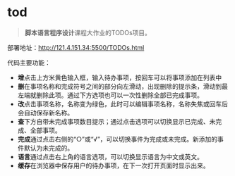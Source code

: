 # tod
> **脚本语言程序设计**课程大作业的TODOs项目。

部署地址：<http://121.4.151.34:5500/TODOs.html>

代码主要功能：
* **增**点击上方米黄色输入框，输入待办事项，按回车可以将事项添加在列表中
* **删**在事项名称和完成符号之间的部分向左滑动，出现删除的提示条，滑动到最左端就删除此项。通过下方选项也可以一次性删除全部已完成事项。
* **改**点击事项名称，名称变为绿色，此时可以编辑事项名称，名称失焦或回车后会自动保存新名称。
* **查**下方自带未完成事项数目提示；通过点击选项可以切换显示已完成、未完成、全部事项。
* **完成**通过点击右侧的“○”或“√”，可以切换事件为完成或未完成。新添加的事件默认为未完成的。
* **语言**通过点击右上角的语言选项，可以切换显示语言为中文或英文。
* **缓存**在浏览器中保存用户的待办事项，在下一次打开页面时显示出来。
